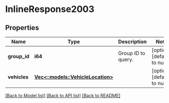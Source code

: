 # InlineResponse2003

## Properties
Name | Type | Description | Notes
------------ | ------------- | ------------- | -------------
**group_id** | **i64** | Group ID to query. | [optional] [default to null]
**vehicles** | [**Vec<::models::VehicleLocation>**](VehicleLocation.md) |  | [optional] [default to null]

[[Back to Model list]](../README.md#documentation-for-models) [[Back to API list]](../README.md#documentation-for-api-endpoints) [[Back to README]](../README.md)


